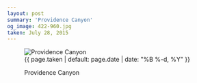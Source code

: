 ```yaml
---
layout: post
summary: 'Providence Canyon'
og_image: 422-960.jpg
taken: July 28, 2015
---
```


<figure class="post">
<img alt="Providence Canyon" sizes="(min-width: 700px) 50vw, calc(100vw - 2rem)" src="{{ site.assets_url }}/422-480.jpg" srcset="{{ site.assets_url }}/422-960.jpg 960w, {{ site.assets_url }}/422-720.jpg 720w, {{ site.assets_url }}/422-480.jpg 480w, {{ site.assets_url }}/422-240.jpg 240w"/>
<figcaption>
<time>{{ page.taken | default: page.date | date: "%B %-d, %Y" }}</time>
<p>Providence Canyon</p>
</figcaption>
</figure>
